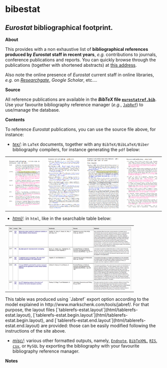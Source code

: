bibestat
======

_Eurostat_ bibliographical footprint.
---

**About**

This provides with a non exhaustive list of **bibliographical references produced by _Eurostat_ staff in recent years**, _e.g._ contributions to journals, conference publications and reports. You can quickly browse through the publications (together with shortened abstracts) at [this address](https://raw.githack.com/eurostat/bibestat/master/html/eurostatref.html). 

Also note the online presence of _Eurostat_ current staff in online libraries, _e.g._ on [_Researchgate_](https://www.researchgate.net/institution/European_Commission/department/Eurostat_ESTAT), _Google Scholar_, etc.... 

**Source**

All reference publications are available in the **_BibTeX_ file [`eurostatref.bib`](eurostatref.bib)**. Use your favourite bibliography reference manager (_e.g._, [`JabRef`](http://www.jabref.org)) to use/manage the database.

**Contents**

To reference _Eurostat_ publications, you can use the source file above, for instance:

* [*tex/*](tex): in `LaTeX` documents, together with any `BibTeX/BibLaTeX/Biber` bibliography compilers, for instance generating the `pdf` below: 
<table>
<tr>
<td><kbd><a href="https://raw.githack.com/eurostat/bibestat/master/tex/alphaynt-cite.pdf"><img src="docs/alphaydnt.png" alt="alphabetic style, descending year - name - title order" width="240"></a></kbd></td>
<td><kbd><a href="https://raw.githack.com/eurostat/bibestat/master/tex/apalike-cite.pdf"><img src="docs/apalike.png" alt="apalike style" width="240"></a></kbd></td>
<td><kbd><a href="https://raw.githack.com/eurostat/bibestat/master/tex/authoryear-cite.pdf"><img src="docs/authoryear.png" alt="authoryear style, year - name - title order" width="240"></a></kbd></td>
<td><kbd><a href="https://raw.githack.com/eurostat/bibestat/master/tex/plainurl-cite.pdf"><img src="docs/plainurl.png" alt="plainurl style" width="240"></a></kbd></td>
</tr>
</table>

* [*html/*](html): in `html`, like in the searchable table below: 
<table>
<tr>
<td><kbd><a href="https://raw.githack.com/eurostat/bibestat/master/html/eurostatref.html"><img src="docs/html.png" alt="html table" width="400"></a></kbd></td>
</tr>
</table>
  This table was produced using `Jabref` export option according to the model explained in http://www.markschenk.com/tools/jabref/. For that purpose, the layout files [`tablerefs-estat.layout`](html/tablerefs-estat.layout), [`tablerefs-estat.begin.layout`](html/tablerefs-estat.begin.layout), and [`tablerefs-estat.end.layout`](html/tablerefs-estat.end.layout) are provided: those can be easily modified following the instructions of the site above. 

*  [*misc/*](misc): various other  formatted outputs, namely, [`Endnote`](misc/eurostatref.txt), [`BibTeXML`](misc/eurostatref.xml), [`RIS`](misc/eurostatref.ris), [`csv`](misc/eurostatref.csv), or `MySQL` by exporting the bibliography with your favourite bibliography reference manager. 

**Notes**


